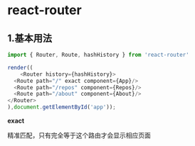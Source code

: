 # react-router



## 1.基本用法

```javascript
import { Router, Route, hashHistory } from 'react-router'

render((
	<Router history={hashHistory}>
  <Route path="/" exact component={App}/>
  <Route path="/repos" component={Repos}/>
  <Route path="/about" component={About}/>
</Router>
),document.getElementById('app'));
```



**exact**

精准匹配，只有完全等于这个路由才会显示相应页面